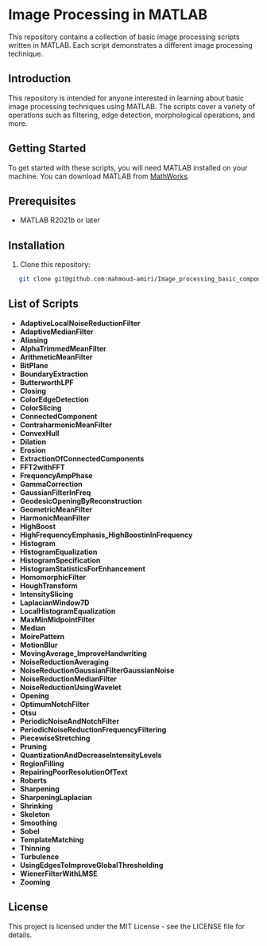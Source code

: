 # Image Processing in MATLAB

This repository contains a collection of basic image processing scripts written in MATLAB. Each script demonstrates a different image processing technique.

## Introduction

This repository is intended for anyone interested in learning about basic image processing techniques using MATLAB. The scripts cover a variety of operations such as filtering, edge detection, morphological operations, and more.

## Getting Started

To get started with these scripts, you will need MATLAB installed on your machine. You can download MATLAB from [MathWorks](https://www.mathworks.com/products/matlab.html).

## Prerequisites

- MATLAB R2021b or later

## Installation

1. Clone this repository:
```bash
   git clone git@github.com:mahmoud-amiri/Image_processing_basic_component.git
```

## List of Scripts


- **AdaptiveLocalNoiseReductionFilter**
- **AdaptiveMedianFilter**
- **Aliasing**
- **AlphaTrimmedMeanFilter**
- **ArithmeticMeanFilter**
- **BitPlane**
- **BoundaryExtraction**
- **ButterworthLPF**
- **Closing**
- **ColorEdgeDetection**
- **ColorSlicing**
- **ConnectedComponent**
- **ContraharmonicMeanFilter**
- **ConvexHull**
- **Dilation**
- **Erosion**
- **ExtractionOfConnectedComponents**
- **FFT2withFFT**
- **FrequencyAmpPhase**
- **GammaCorrection**
- **GaussianFilterInFreq**
- **GeodesicOpeningByReconstruction**
- **GeometricMeanFilter**
- **HarmonicMeanFilter**
- **HighBoost**
- **HighFrequencyEmphasis_HighBoostinInFrequency**
- **Histogram**
- **HistogramEqualization**
- **HistogramSpecification**
- **HistogramStatisticsForEnhancement**
- **HomomorphicFilter**
- **HoughTransform**
- **IntensitySlicing**
- **LaplacianWindow7D**
- **LocalHistogramEqualization**
- **MaxMinMidpointFilter**
- **Median**
- **MoirePattern**
- **MotionBlur**
- **MovingAverage_ImproveHandwriting**
- **NoiseReductionAveraging**
- **NoiseReductionGaussianFilterGaussianNoise**
- **NoiseReductionMedianFilter**
- **NoiseReductionUsingWavelet**
- **Opening**
- **OptimumNotchFilter**
- **Otsu**
- **PeriodicNoiseAndNotchFilter**
- **PeriodicNoiseReductionFrequencyFiltering**
- **PiecewiseStretching**
- **Pruning**
- **QuantizationAndDecreaseIntensityLevels**
- **RegionFilling**
- **RepairingPoorResolutionOfText**
- **Roberts**
- **Sharpening**
- **SharpeningLaplacian**
- **Shrinking**
- **Skeleton**
- **Smoothing**
- **Sobel**
- **TemplateMatching**
- **Thinning**
- **Turbulence**
- **UsingEdgesToImproveGlobalThresholding**
- **WienerFilterWithLMSE**
- **Zooming**

## License

This project is licensed under the MIT License - see the LICENSE file for details.